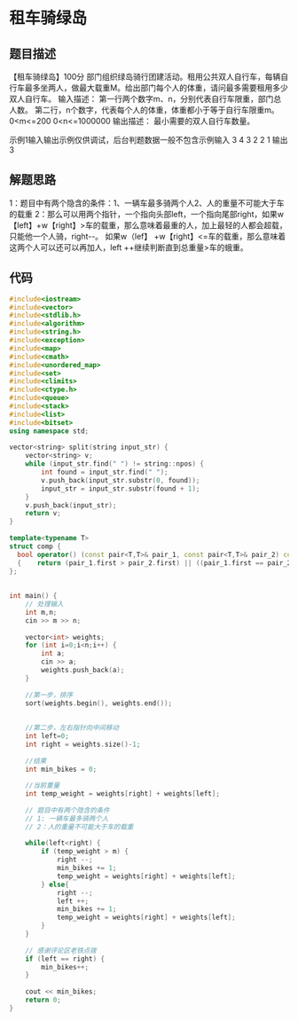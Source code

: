 # 租车骑绿岛

## 题目描述

【租车骑绿岛】100分
部门组织绿岛骑行团建活动。租用公共双人自行车，每辆自行车最多坐两人，做最大载重M。给出部门每个人的体重，请问最多需要租用多少双人自行车。
输入描述：
第一行两个数字m、n，分别代表自行车限重，部门总人数。
第二行，n个数字，代表每个人的体重，体重都小于等于自行车限重m。
0<m<=200 
0<n<=1000000 
输出描述：
最小需要的双人自行车数量。

示例1输入输出示例仅供调试，后台判题数据一般不包含示例输入
3 4
3 2 2 1
输出
3

## 解题思路

1：题目中有两个隐含的条件：1、一辆车最多骑两个人2、人的重量不可能大于车的载重
2：那么可以用两个指针，一个指向头部left，一个指向尾部right，如果w【left】+w【right】>车的载重，那么意味着最重的人，加上最轻的人都会超载，只能他一个人骑，right--。
如果w（lef】 +w【right】<=车的载重，那么意味着这两个人可以还可以再加人，left ++继续判断直到总重量>车的蛾重。

## 代码

```c++
#include<iostream>
#include<vector>
#include<stdlib.h>
#include<algorithm>
#include<string.h>
#include<exception> 
#include<map>
#include<cmath>
#include<unordered_map>
#include<set>
#include<climits>
#include<ctype.h>
#include<queue>
#include<stack>
#include<list>
#include<bitset>
using namespace std;
 
vector<string> split(string input_str) {
    vector<string> v;
    while (input_str.find(" ") != string::npos) {
        int found = input_str.find(" ");
        v.push_back(input_str.substr(0, found));
        input_str = input_str.substr(found + 1);
    }    
    v.push_back(input_str);
    return v;
}
 
template<typename T>
struct comp {
  bool operator() (const pair<T,T>& pair_1, const pair<T,T>& pair_2) const
  {    return (pair_1.first > pair_2.first) || ((pair_1.first == pair_2.first)&&(pair_1.second < pair_2.second)); }
};
 
 
int main() {
    // 处理输入
    int m,n;
    cin >> m >> n;
    
    vector<int> weights;
    for (int i=0;i<n;i++) {
        int a;
        cin >> a;
        weights.push_back(a);
    }
    
    //第一步，排序
    sort(weights.begin(), weights.end());
    
 
    //第二步，左右指针向中间移动
    int left=0;
    int right = weights.size()-1;
 
    //结果
    int min_bikes = 0;
 
    //当前重量
    int temp_weight = weights[right] + weights[left]; 
    
    // 题目中有两个隐含的条件
    // 1: 一辆车最多骑两个人
    // 2：人的重量不可能大于车的载重
    
    while(left<right) {
        if (temp_weight > m) {
            right --;
            min_bikes += 1;
            temp_weight = weights[right] + weights[left];
        } else{
            right --;
            left ++;
            min_bikes += 1;
            temp_weight = weights[right] + weights[left];
        } 
    }
 
    // 感谢评论区老铁点拨
    if (left == right) {
        min_bikes++;
    }
 
    cout << min_bikes;
    return 0;
}
```

